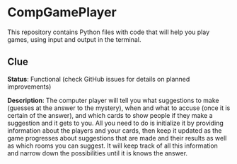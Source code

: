 # CompGamePlayer

This repository contains Python files with code that will help you play games, using input and output in the terminal.

## Clue

**Status**: Functional (check GitHub issues for details on planned improvements)

**Description**: The computer player will tell you what suggestions to make (guesses at the answer to the mystery), when and what to accuse (once it is certain of the answer), and which cards to show people if they make a suggestion and it gets to you. All you need to do is initialize it by providing information about the players and your cards, then keep it updated as the game progresses about suggestions that are made and their results as well as which rooms you can suggest. It will keep track of all this information and narrow down the possibilities until it is knows the answer.